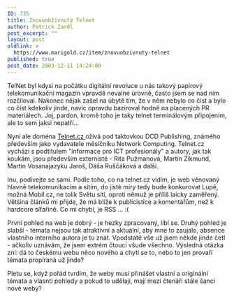 ```yaml
---
ID: 735
title: Znovuobživnutý Telnet
author: Patrick Zandl
post_excerpt: ""
layout: post
oldlink: >
  https://www.marigold.cz/item/znovuobzivnuty-telnet
published: true
post_date: 2003-12-11 14:24:00
---
```

<p>
TelNet byl kdysi na počátku digitální revoluce u nás takový papírový telekomunikační magazín vpravdě nevalné úrovně, často jsem se nad ním rozčiloval. Nakonec nějak zašel na úbytě tím, že v něm nebylo co číst a bylo co číst kdekoliv jinde, navíc opravdu bazíroval hodně na placených PR materiálech. Joj, pardon, kromě toho je taky telnet terminálovým připojením, ale to sem jaksi nepatří...</p>

<p>
Nyní ale doména <A href="http://www.telnet.cz/" target=_blank>Telnet.cz </A>ožívá pod taktovkou DCD Publishing, známého především jako vydavatele měsíčníku Network Computing. Telnet.cz vychází s podtitulem "informace pro ICT profesionály" a autory, jak tak koukám, jsou především externisté - Rita Pužmanová, Martin Zikmund, Martin Vosanajazyku Jaroš, Dáša Ruščáková a další. </p>

<p>
Inu, podívejte se sami. Podle toho, co na telnet.cz vidím, je web věnovaný hlavně telekomunikacím a sítím, do jisté míry tedy bude konkurovat Lupě, možná Mobil.cz, ne tolik Světu sítí, oproti němuž je příliš laicky zaměřený. Většina článků mi přijde, že má blíže k publicistice a komentářům, než k hardcore síťařině. Co mi chybí, je RSS ... :(</p>

<p>
První pohled na web je dobrý - je hezky zpracovaný, líbí se. Druhý pohled je slabší - témata nejsou tak atraktivní a aktuální, aby mne to zaujalo, absence vlastního interního autora je tu znát. Vpodstatě vše už jsem někde jinde četl - ačkoliv uznávám, že jsem extrém čtoucí všude všechno. Výsledná otázka zní: dá to českému webu něco nového a chytí se to, nebo to jen provaří témata propíraná už jinde? </p>

<p>
Pletu se, když pořád tvrdím, že weby musí přinášet vlastní a originální témata a vlasntí pohledy a pokud to udělají, mají mezi čtenáři stále šanci nové weby?</p>
